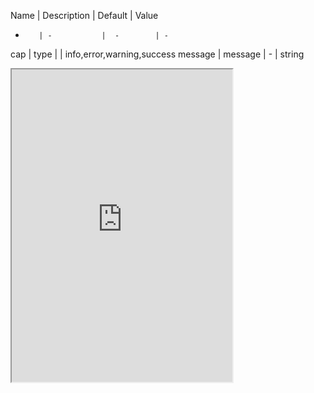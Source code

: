 
Name     | Description |  Default  | Value
-        | -           |  -        | -
cap      | type 	     |  	       | info,error,warning,success 
message  | message     |  -        | string

<iframe
src="https://codesandbox.io/embed/keycap-alert-t3dcm?fontsize=12&theme=dark&hidedevtools=1&hidenavigation=1"
title="keycap"
style="width:70%; height:500px;"
/>


